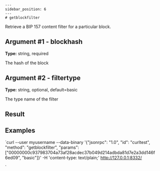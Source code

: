 
    ---
    sidebar_position: 6
    ---
    # getblockfilter

Retrieve a BIP 157 content filter for a particular block.

## Argument #1 - blockhash

**Type:** string, required

The hash of the block

## Argument #2 - filtertype

**Type:** string, optional, default=basic

The type name of the filter

## Result

## Examples

`curl --user myusername --data-binary '{"jsonrpc": "1.0", "id": "curltest", "method": "getblockfilter", "params": ["00000000c937983704a73af28acdec37b049d214adbda81d7e2a3dd146f6ed09", "basic"]}' -H 'content-type: text/plain;' http://127.0.0.1:8332/

`